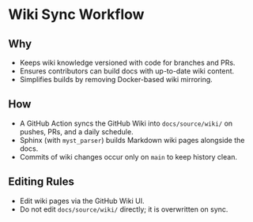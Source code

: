 # Wiki Sync Workflow

## Why
- Keeps wiki knowledge versioned with code for branches and PRs.
- Ensures contributors can build docs with up-to-date wiki content.
- Simplifies builds by removing Docker-based wiki mirroring.

## How
- A GitHub Action syncs the GitHub Wiki into `docs/source/wiki/` on pushes, PRs, and a daily schedule.
- Sphinx (with `myst_parser`) builds Markdown wiki pages alongside the docs.
- Commits of wiki changes occur only on `main` to keep history clean.

## Editing Rules
- Edit wiki pages via the GitHub Wiki UI.
- Do not edit `docs/source/wiki/` directly; it is overwritten on sync.

